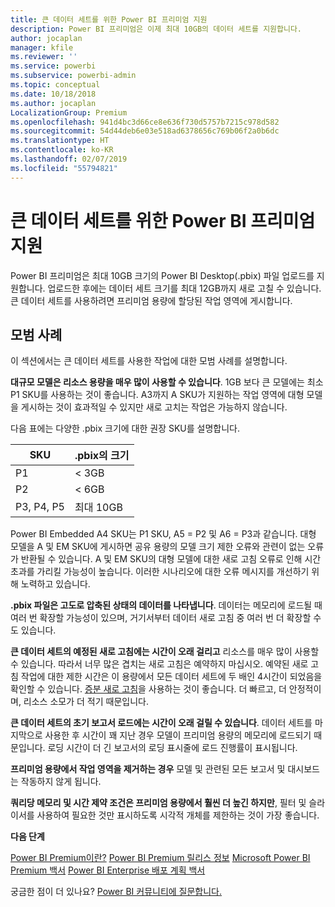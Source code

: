 ```yaml
---
title: 큰 데이터 세트를 위한 Power BI 프리미엄 지원
description: Power BI 프리미엄은 이제 최대 10GB의 데이터 세트를 지원합니다.
author: jocaplan
manager: kfile
ms.reviewer: ''
ms.service: powerbi
ms.subservice: powerbi-admin
ms.topic: conceptual
ms.date: 10/18/2018
ms.author: jocaplan
LocalizationGroup: Premium
ms.openlocfilehash: 941d4bc3d66ce8e636f730d5757b7215c978d582
ms.sourcegitcommit: 54d44deb6e03e518ad6378656c769b06f2a0b6dc
ms.translationtype: HT
ms.contentlocale: ko-KR
ms.lasthandoff: 02/07/2019
ms.locfileid: "55794821"
---
```

# <a name="power-bi-premium-support-for-large-datasets"></a>큰 데이터 세트를 위한 Power BI 프리미엄 지원

Power BI 프리미엄은 최대 10GB 크기의 Power BI Desktop(.pbix) 파일 업로드를 지원합니다. 업로드한 후에는 데이터 세트 크기를 최대 12GB까지 새로 고칠 수 있습니다. 큰 데이터 세트를 사용하려면 프리미엄 용량에 할당된 작업 영역에 게시합니다.
 
## <a name="best-practices"></a>모범 사례

이 섹션에서는 큰 데이터 세트를 사용한 작업에 대한 모범 사례를 설명합니다.

**대규모 모델은 리소스 용량을 매우 많이 사용할 수 있습니다**. 1GB 보다 큰 모델에는 최소 P1 SKU를 사용하는 것이 좋습니다. A3까지 A SKU가 지원하는 작업 영역에 대형 모델을 게시하는 것이 효과적일 수 있지만 새로 고치는 작업은 가능하지 않습니다.

다음 표에는 다양한 .pbix 크기에 대한 권장 SKU를 설명합니다.

   |SKU  |.pbix의 크기   |
   |---------|---------|
   |P1    | < 3GB        |
   |P2    | < 6GB        |
   |P3, P4, P5    | 최대 10GB   |

Power BI Embedded A4 SKU는 P1 SKU, A5 = P2 및 A6 = P3과 같습니다. 대형 모델을 A 및 EM SKU에 게시하면 공유 용량의 모델 크기 제한 오류와 관련이 없는 오류가 반환될 수 있습니다. A 및 EM SKU의 대형 모델에 대한 새로 고침 오류로 인해 시간 초과를 가리킬 가능성이 높습니다. 이러한 시나리오에 대한 오류 메시지를 개선하기 위해 노력하고 있습니다.

**.pbix 파일은 고도로 압축된 상태의 데이터를 나타냅니다**. 데이터는 메모리에 로드될 때 여러 번 확장할 가능성이 있으며, 거기서부터 데이터 새로 고침 중 여러 번 더 확장할 수도 있습니다.

**큰 데이터 세트의 예정된 새로 고침에는 시간이 오래 걸리고** 리소스를 매우 많이 사용할 수 있습니다. 따라서 너무 많은 겹치는 새로 고침은 예약하지 마십시오. 예약된 새로 고침 작업에 대한 제한 시간은 이 용량에서 모든 데이터 세트에 두 배인 4시간이 되었음을 확인할 수 있습니다. [증분 새로 고침](service-premium-incremental-refresh.md)을 사용하는 것이 좋습니다. 더 빠르고, 더 안정적이며, 리소스 소모가 더 적기 때문입니다.

**큰 데이터 세트의 초기 보고서 로드에는 시간이 오래 걸릴 수 있습니다**. 데이터 세트를 마지막으로 사용한 후 시간이 꽤 지난 경우 모델이 프리미엄 용량의 메모리에 로드되기 때문입니다. 로딩 시간이 더 긴 보고서의 로딩 표시줄에 로드 진행률이 표시됩니다.

**프리미엄 용량에서 작업 영역을 제거하는 경우** 모델 및 관련된 모든 보고서 및 대시보드는 작동하지 않게 됩니다.

**쿼리당 메모리 및 시간 제약 조건은 프리미엄 용량에서 훨씬 더 높긴 하지만**, 필터 및 슬라이서를 사용하여 필요한 것만 표시하도록 시각적 개체를 제한하는 것이 가장 좋습니다.

**다음 단계**

[Power BI Premium이란?](service-premium.md)
[Power BI Premium 릴리스 정보](service-premium-release-notes.md)
[Microsoft Power BI Premium 백서](https://aka.ms/pbipremiumwhitepaper)
[Power BI Enterprise 배포 계획 백서](https://aka.ms/pbienterprisedeploy)

궁금한 점이 더 있나요? [Power BI 커뮤니티에 질문합니다.](https://community.powerbi.com/)
